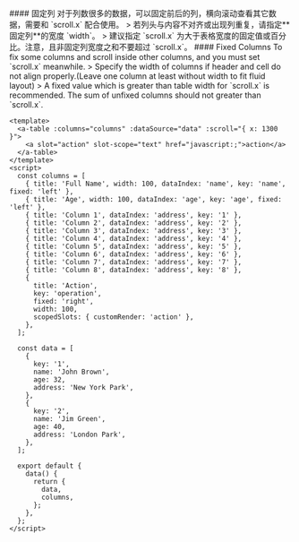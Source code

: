 <cn>
#### 固定列
对于列数很多的数据，可以固定前后的列，横向滚动查看其它数据，需要和 `scroll.x` 配合使用。
> 若列头与内容不对齐或出现列重复，请指定**固定列**的宽度 `width`。
> 建议指定 `scroll.x` 为大于表格宽度的固定值或百分比。注意，且非固定列宽度之和不要超过 `scroll.x`。
</cn>

<us>
#### Fixed Columns
To fix some columns and scroll inside other columns, and you must set `scroll.x` meanwhile.
> Specify the width of columns if header and cell do not align properly.(Leave one column at least without width to fit fluid layout)
> A fixed value which is greater than table width for `scroll.x` is recommended. The sum of unfixed columns should not greater than `scroll.x`.
</us>

```tpl
<template>
  <a-table :columns="columns" :dataSource="data" :scroll="{ x: 1300 }">
    <a slot="action" slot-scope="text" href="javascript:;">action</a>
  </a-table>
</template>
<script>
  const columns = [
    { title: 'Full Name', width: 100, dataIndex: 'name', key: 'name', fixed: 'left' },
    { title: 'Age', width: 100, dataIndex: 'age', key: 'age', fixed: 'left' },
    { title: 'Column 1', dataIndex: 'address', key: '1' },
    { title: 'Column 2', dataIndex: 'address', key: '2' },
    { title: 'Column 3', dataIndex: 'address', key: '3' },
    { title: 'Column 4', dataIndex: 'address', key: '4' },
    { title: 'Column 5', dataIndex: 'address', key: '5' },
    { title: 'Column 6', dataIndex: 'address', key: '6' },
    { title: 'Column 7', dataIndex: 'address', key: '7' },
    { title: 'Column 8', dataIndex: 'address', key: '8' },
    {
      title: 'Action',
      key: 'operation',
      fixed: 'right',
      width: 100,
      scopedSlots: { customRender: 'action' },
    },
  ];

  const data = [
    {
      key: '1',
      name: 'John Brown',
      age: 32,
      address: 'New York Park',
    },
    {
      key: '2',
      name: 'Jim Green',
      age: 40,
      address: 'London Park',
    },
  ];

  export default {
    data() {
      return {
        data,
        columns,
      };
    },
  };
</script>
```
